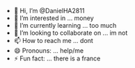 - 👋 Hi, I’m @DanielHA2811
- 👀 I’m interested in ... money
- 🌱 I’m currently learning ... too much
- 💞️ I’m looking to collaborate on ... im not
- 📫 How to reach me ... dont
- 😄 Pronouns: ... help/me
- ⚡ Fun fact: ... there is a france

<!---
DanielHA2811/DanielHA2811 is a ✨ special ✨ repository because its `README.md` (this file) appears on your GitHub profile.
You can click the Preview link to take a look at your changes.
--->

